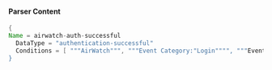 #### Parser Content
```Java
{
Name = airwatch-auth-successful
  DataType = "authentication-successful"
  Conditions = [ """AirWatch""", """Event Category:"Login"""", """Event:""""]
}
```